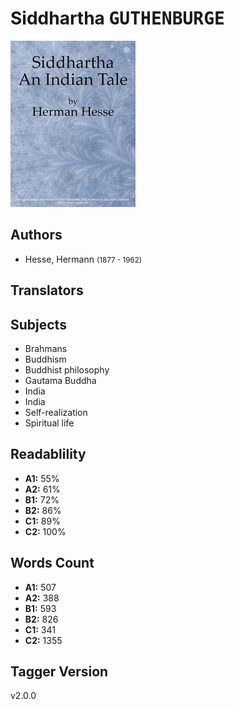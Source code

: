 # Siddhartha <kbd>GUTHENBURGE</kbd>

![](./cover.medium.jpg "")

## Authors


 - Hesse, Hermann <small>(1877 - 1962)</small>

## Translators



## Subjects


 - Brahmans
 - Buddhism
 - Buddhist philosophy
 - Gautama Buddha
 - India
 - India
 - Self-realization
 - Spiritual life

## Readablility


 - **A1:** 55%
 - **A2:** 61%
 - **B1:** 72%
 - **B2:** 86%
 - **C1:** 89%
 - **C2:** 100%

## Words Count


 - **A1:** 507
 - **A2:** 388
 - **B1:** 593
 - **B2:** 826
 - **C1:** 341
 - **C2:** 1355

## Tagger Version


v2.0.0
